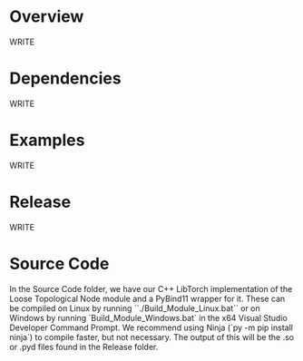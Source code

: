 <h1>Overview</h1>
WRITE

<h1>Dependencies</h1>
WRITE

<h1>Examples</h1>
WRITE

<h1>Release</h1>
WRITE

<h1>Source Code</h1>
In the Source Code folder, we have our C++ LibTorch implementation of the Loose Topological Node module and a PyBind11 wrapper for it. These can be compiled on Linux by running ``./Build_Module_Linux.bat`` or on Windows by running `Build_Module_Windows.bat` in the x64 Visual Studio Developer Command Prompt. We recommend using Ninja (`py -m pip install ninja`) to compile faster, but not necessary. The output of this will be the .so or .pyd files found in the Release folder.
